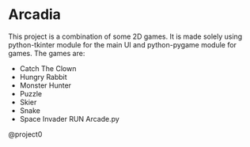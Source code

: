 # Arcadia

This project is a combination of some 2D games. It is made solely using python-tkinter module for the main UI and python-pygame module for games.
The games are:
* Catch The Clown
* Hungry Rabbit
* Monster Hunter
* Puzzle
* Skier
* Snake
* Space Invader
RUN Arcade.py

@project0
